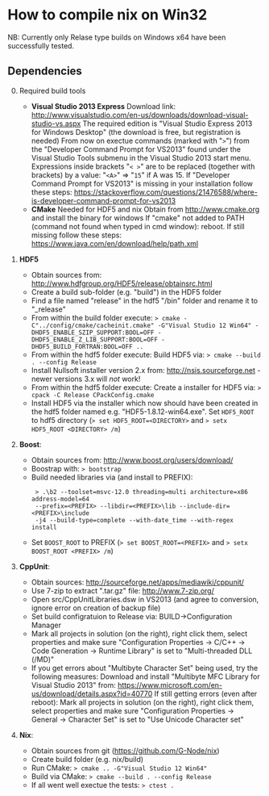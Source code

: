 How to compile nix on Win32
===========================

NB: Currently only Relase type builds on Windows x64 have been successfully tested.

Dependencies
------------

0) Required build tools
   - **Visual Studio 2013 Express**
     Download link: http://www.visualstudio.com/en-us/downloads/download-visual-studio-vs.aspx
     The required edition is "Visual Studio Express 2013 for Windows Desktop" (the download is free, but registration is needed)
     From now on exectue commands (marked with "`>`") from the "Developer Command Prompt for VS2013" found under the Visual Studio Tools submenu in the Visual Studio 2013 start menu.
     Expressions inside brackets "`< >`" are to be replaced (together with brackets) by a value: "`<A>`" => "`15`" if A was 15.
     If "Developer Command Prompt for VS2013" is missing in your installation follow these steps: https://stackoverflow.com/questions/21476588/where-is-developer-command-prompt-for-vs2013
   - **CMake**
     Needed for HDF5 and nix
	   Obtain from http://www.cmake.org and install the binary for windows
	   If "cmake" not added to PATH (command not found when typed in cmd window): reboot. If still missing follow these steps: https://www.java.com/en/download/help/path.xml

1) **HDF5**
   - Obtain sources from: http://www.hdfgroup.org/HDF5/release/obtainsrc.html
   - Create a build sub-folder (e.g. "build") in the HDF5 folder
   - Find a file named "release" in the hdf5 "/bin" folder and rename it to "_release"
   - From within the build folder execute:
     ```> cmake -C"../config/cmake/cacheinit.cmake" -G"Visual Studio 12 Win64" -DHDF5_ENABLE_SZIP_SUPPORT:BOOL=OFF -DHDF5_ENABLE_Z_LIB_SUPPORT:BOOL=OFF -DHDF5_BUILD_FORTRAN:BOOL=OFF ..```
   - From within the hdf5 folder execute:
       Build HDF5 via: `> cmake --build . --config Release`
   - Install Nullsoft installer version 2.x from: http://nsis.sourceforge.net - newer versions 3.x will _not_ work!
   - From within the hdf5 folder execute:
       Create a installer for HDF5 via: `> cpack -C Release CPackConfig.cmake`
   - Install HDF5 via the installer which now should have been created in the hdf5 folder named e.g. "HDF5-1.8.12-win64.exe". Set `HDF5_ROOT` to hdf5 directory (`> set HDF5_ROOT=<DIRECTORY>` and `> setx HDF5_ROOT <DIRECTORY> /m`)

2) **Boost**:
   - Obtain sources from: http://www.boost.org/users/download/
   - Boostrap with: `> bootstrap`
   - Build needed libraries via (and install to PREFIX):
     ```
      > .\b2 --toolset=msvc-12.0 threading=multi architecture=x86 address-model=64
      --prefix=<PREFIX> --libdir=<PREFIX>\lib --include-dir=<PREFIX>\include
      -j4 --build-type=complete --with-date_time --with-regex install

     ```
   - Set `BOOST_ROOT` to PREFIX (`> set BOOST_ROOT=<PREFIX>` and `> setx BOOST_ROOT <PREFIX> /m`)

3) **CppUnit**:
   - Obtain sources: http://sourceforge.net/apps/mediawiki/cppunit/
   - Use 7-zip to extract ".tar.gz" file: http://www.7-zip.org/
   - Open src/CppUnitLibraries.dsw in VS2013 (and agree to conversion, ignore error on creation of backup file)
   - Set build configratuion to Release via: BUILD->Configuration Manager
   - Mark all projects in solution (on the right), right click them, select properties and make sure "Configuration Properties -> C/C++ -> Code Generation -> Runtime Library" is set to "Multi-threaded DLL (/MD)"
   - If you get errors about "Multibyte Character Set" being used, try the following measures: 
       Download and install "Multibyte MFC Library for Visual Studio 2013" from: https://www.microsoft.com/en-us/download/details.aspx?id=40770
       If still getting errors (even after reboot): Mark all projects in solution (on the right), right click them, select properties and make sure "Configuration Properties -> General -> Character Set" is set to "Use Unicode Character set"

4) **Nix**:
   - Obtain sources from git (https://github.com/G-Node/nix)
   - Create build folder (e.g. nix/build)
   - Run CMake: `> cmake .. -G"Visual Studio 12 Win64"`
   - Build via CMake: `> cmake --build . --config Release`
   - If all went well exectue the tests: `> ctest .`

